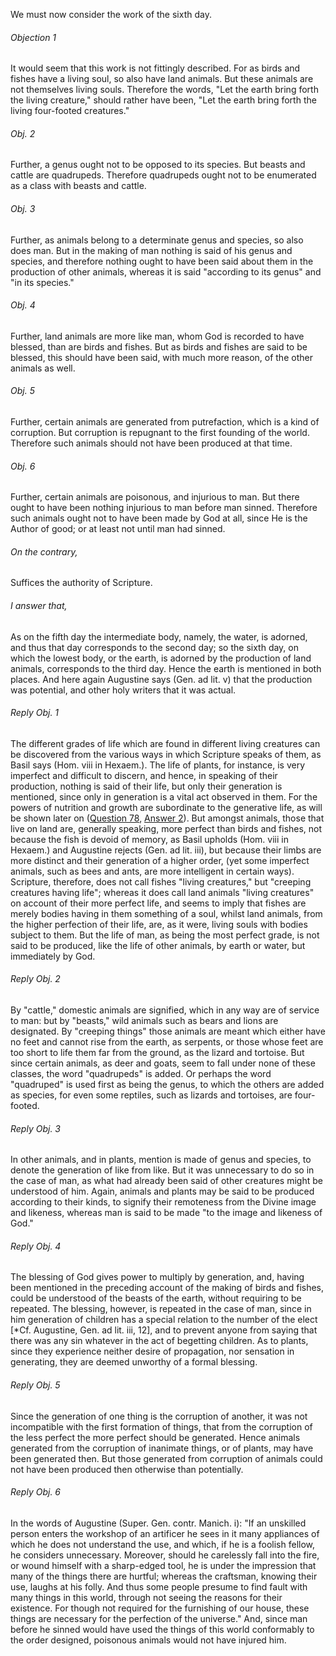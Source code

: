 We must now consider the work of the sixth day.

###### Objection 1
It would seem that this work is not fittingly described. For as birds and fishes have a living soul, so also have land animals. But these animals are not themselves living souls. Therefore the words, "Let the earth bring forth the living creature," should rather have been, "Let the earth bring forth the living four-footed creatures."  

###### Obj. 2
Further, a genus ought not to be opposed to its species. But beasts and cattle are quadrupeds. Therefore quadrupeds ought not to be enumerated as a class with beasts and cattle.  

###### Obj. 3
Further, as animals belong to a determinate genus and species, so also does man. But in the making of man nothing is said of his genus and species, and therefore nothing ought to have been said about them in the production of other animals, whereas it is said "according to its genus" and "in its species."  

###### Obj. 4
Further, land animals are more like man, whom God is recorded to have blessed, than are birds and fishes. But as birds and fishes are said to be blessed, this should have been said, with much more reason, of the other animals as well.  

###### Obj. 5
Further, certain animals are generated from putrefaction, which is a kind of corruption. But corruption is repugnant to the first founding of the world. Therefore such animals should not have been produced at that time.  

###### Obj. 6
Further, certain animals are poisonous, and injurious to man. But there ought to have been nothing injurious to man before man sinned. Therefore such animals ought not to have been made by God at all, since He is the Author of good; or at least not until man had sinned.  

###### On the contrary,
Suffices the authority of Scripture.

###### I answer that,
As on the fifth day the intermediate body, namely, the water, is adorned, and thus that day corresponds to the second day; so the sixth day, on which the lowest body, or the earth, is adorned by the production of land animals, corresponds to the third day. Hence the earth is mentioned in both places. And here again Augustine says (Gen. ad lit. v) that the production was potential, and other holy writers that it was actual.  

###### Reply Obj. 1
The different grades of life which are found in different living creatures can be discovered from the various ways in which Scripture speaks of them, as Basil says (Hom. viii in Hexaem.). The life of plants, for instance, is very imperfect and difficult to discern, and hence, in speaking of their production, nothing is said of their life, but only their generation is mentioned, since only in generation is a vital act observed in them. For the powers of nutrition and growth are subordinate to the generative life, as will be shown later on ([Question 78](78.%20Specific%20Powers%20of%20the%20Soul.md), [Answer 2](78.%20Specific%20Powers%20of%20the%20Soul.md#2.%20Whether%20the%20parts%20of%20the%20vegetative%20soul%20are%20fittingly%20described%20as%20the%20nutritive,%20augmentative,%20and%20generative?)). But amongst animals, those that live on land are, generally speaking, more perfect than birds and fishes, not because the fish is devoid of memory, as Basil upholds (Hom. viii in Hexaem.) and Augustine rejects (Gen. ad lit. iii), but because their limbs are more distinct and their generation of a higher order, (yet some imperfect animals, such as bees and ants, are more intelligent in certain ways). Scripture, therefore, does not call fishes "living creatures," but "creeping creatures having life"; whereas it does call land animals "living creatures" on account of their more perfect life, and seems to imply that fishes are merely bodies having in them something of a soul, whilst land animals, from the higher perfection of their life, are, as it were, living souls with bodies subject to them. But the life of man, as being the most perfect grade, is not said to be produced, like the life of other animals, by earth or water, but immediately by God.  

###### Reply Obj. 2
By "cattle," domestic animals are signified, which in any way are of service to man: but by "beasts," wild animals such as bears and lions are designated. By "creeping things" those animals are meant which either have no feet and cannot rise from the earth, as serpents, or those whose feet are too short to life them far from the ground, as the lizard and tortoise. But since certain animals, as deer and goats, seem to fall under none of these classes, the word "quadrupeds" is added. Or perhaps the word "quadruped" is used first as being the genus, to which the others are added as species, for even some reptiles, such as lizards and tortoises, are four-footed.  

###### Reply Obj. 3
In other animals, and in plants, mention is made of genus and species, to denote the generation of like from like. But it was unnecessary to do so in the case of man, as what had already been said of other creatures might be understood of him. Again, animals and plants may be said to be produced according to their kinds, to signify their remoteness from the Divine image and likeness, whereas man is said to be made "to the image and likeness of God."  

###### Reply Obj. 4
The blessing of God gives power to multiply by generation, and, having been mentioned in the preceding account of the making of birds and fishes, could be understood of the beasts of the earth, without requiring to be repeated. The blessing, however, is repeated in the case of man, since in him generation of children has a special relation to the number of the elect \[\*Cf. Augustine, Gen. ad lit. iii, 12\], and to prevent anyone from saying that there was any sin whatever in the act of begetting children. As to plants, since they experience neither desire of propagation, nor sensation in generating, they are deemed unworthy of a formal blessing.  

###### Reply Obj. 5
Since the generation of one thing is the corruption of another, it was not incompatible with the first formation of things, that from the corruption of the less perfect the more perfect should be generated. Hence animals generated from the corruption of inanimate things, or of plants, may have been generated then. But those generated from corruption of animals could not have been produced then otherwise than potentially.  

###### Reply Obj. 6
In the words of Augustine (Super. Gen. contr. Manich. i): "If an unskilled person enters the workshop of an artificer he sees in it many appliances of which he does not understand the use, and which, if he is a foolish fellow, he considers unnecessary. Moreover, should he carelessly fall into the fire, or wound himself with a sharp-edged tool, he is under the impression that many of the things there are hurtful; whereas the craftsman, knowing their use, laughs at his folly. And thus some people presume to find fault with many things in this world, through not seeing the reasons for their existence. For though not required for the furnishing of our house, these things are necessary for the perfection of the universe." And, since man before he sinned would have used the things of this world conformably to the order designed, poisonous animals would not have injured him.